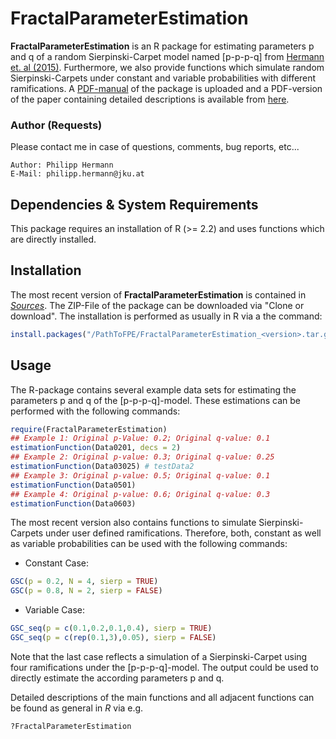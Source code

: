 # FractalParameterEstimation

**FractalParameterEstimation** is an R package for estimating parameters p and q of a random Sierpinski-Carpet model named [p-p-p-q] from [Hermann et. al (2015)](<http://onlinelibrary.wiley.com/doi/10.1002/sim.6497/abstract>). Furthermore, we also provide functions which simulate random Sierpinski-Carpets under constant and variable probabilities with different ramifications. A [PDF-manual](./Sources/FractalParameterEstimation_1.1.1.pdf) of the package is uploaded and a PDF-version of the paper containing detailed descriptions is available from [here](<https://www.researchgate.net/publication/274641964_Fractal_and_stochastic_geometry_inference_for_breast_cancer_a_case_study_with_random_fractal_models_and_Quermass-interaction_process_P_Hermann_et_al>).  

### Author (Requests)
Please contact me in case of questions, comments, bug reports, etc... 

    Author: Philipp Hermann
    E-Mail: philipp.hermann@jku.at


## Dependencies & System Requirements
This package requires an installation of R (>= 2.2) and uses functions which are directly installed. 

## Installation
The most recent version of **FractalParameterEstimation** is contained in *[Sources](./Sources)*. The ZIP-File of the package can be downloaded via "Clone or download". The installation is performed as usually in R via a the command: 

```R
install.packages("/PathToFPE/FractalParameterEstimation_<version>.tar.gz", repos=NULL, type="source")
```

## Usage
The R-package contains several example data sets for estimating the parameters p and q of the [p-p-p-q]-model. These estimations can be performed with the following commands: 

```R
require(FractalParameterEstimation)
## Example 1: Original p-Value: 0.2; Original q-value: 0.1
estimationFunction(Data0201, decs = 2)
## Example 2: Original p-value: 0.3; Original q-value: 0.25
estimationFunction(Data03025) # testData2
## Example 3: Original p-value: 0.5; Original q-value: 0.1
estimationFunction(Data0501)
## Example 4: Original p-value: 0.6; Original q-value: 0.3
estimationFunction(Data0603)
```

The most recent version also contains functions to simulate Sierpinski-Carpets under user defined ramifications. Therefore, both, constant as well as variable probabilities can be used with the following commands: 

* Constant Case: 
```R
GSC(p = 0.2, N = 4, sierp = TRUE)
GSC(p = 0.8, N = 2, sierp = FALSE)
```

* Variable Case: 
```R
GSC_seq(p = c(0.1,0.2,0.1,0.4), sierp = TRUE)
GSC_seq(p = c(rep(0.1,3),0.05), sierp = FALSE)
```

Note that the last case reflects a simulation of a Sierpinski-Carpet using four ramifications under the [p-p-p-q]-model. The output could be used to directly estimate the according parameters p and q. 

Detailed descriptions of the main functions and all adjacent functions can be found as general in *R* via e.g.

```R
?FractalParameterEstimation
```
